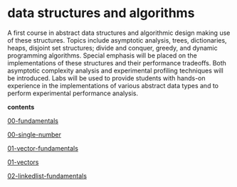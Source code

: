 # data structures and algorithms

A first course in abstract data structures and algorithmic design making use of these structures. Topics include asymptotic analysis, trees, dictionaries, heaps, disjoint set structures; divide and conquer, greedy, and dynamic programming algorithms. Special emphasis will be placed on the implementations of these structures and their performance tradeoffs. Both asymptotic complexity analysis and experimental profiling techniques will be introduced. Labs will be used to provide students with hands-on experience in the implementations of various abstract data types and to perform experimental performance analysis.

**contents**

[00-fundamentals](./00-fundamentals/README.md)

[00-single-number](./src/00-single-number/README.md)

[01-vector-fundamentals](./01-vectors/README.md)

[01-vectors](./src/01-vectors/README.md)

[02-linkedlist-fundamentals](./02-linked-list/README.md)

